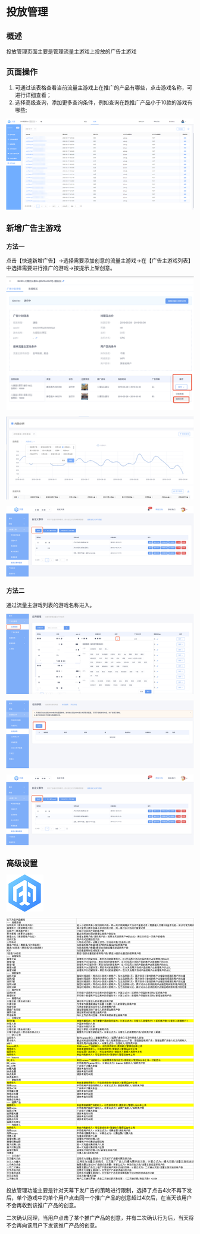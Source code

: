 # 投放管理

## 概述

投放管理页面主要是管理流量主游戏上投放的广告主游戏

## 页面操作

1. 可通过该表格查看当前流量主游戏上在推广的产品有哪些，点击游戏名称，可进行详细查看；
2. 选择高级查询，添加更多查询条件，例如查询在跑推广产品小于10款的游戏有哪些;

![](../../.gitbook/assets/image%20%2845%29.png)

## 新增广告主游戏

### 方法一

点击【快速新增广告】-&gt;选择需要添加创意的流量主游戏-&gt;在【广告主游戏列表】中选择需要进行推广的游戏-&gt;按提示上架创意。

![](../../.gitbook/assets/image%20%2871%29.png)

![](../../.gitbook/assets/image%20%2870%29.png)

![](../../.gitbook/assets/image%20%28185%29.png)

### 方法二

通过流量主游戏列表的游戏名称进入。

![](../../.gitbook/assets/image%20%28184%29.png)

![](../../.gitbook/assets/image%20%28100%29.png)

![](../../.gitbook/assets/image%20%28185%29.png)

## 高级设置

![](../../.gitbook/assets/image%20%28106%29.png)

![](../../.gitbook/assets/image%20%2820%29.png)

投放管理功能主要是针对天幕下发广告的策略进行限制，选择了点击4次不再下发后，单个游戏中的单个用户点击同一个推广产品的创意超过4次后，在当天该用户不会再收到该推广产品的创意。

二次确认同理，当用户点击了某个推广产品的创意，并有二次确认行为后，当天将不会再向该用户下发该推广产品的创意。

